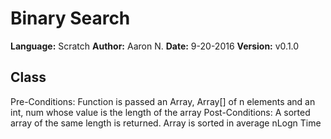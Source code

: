 # Binary Search

**Language:** Scratch
**Author:** Aaron N.
**Date:** 9-20-2016
**Version:** v0.1.0


## Class

Pre-Conditions: Function is passed an Array, Array[] of n elements and an int, num whose value is the length of the array
Post-Conditions: A sorted array of the same length is returned. Array is sorted in average nLogn Time
